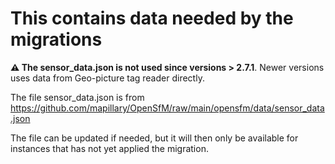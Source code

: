 # This contains data needed by the migrations

__⚠️ The sensor_data.json is not used since versions > 2.7.1__. Newer versions uses data from Geo-picture tag reader directly.

The file sensor_data.json is from https://github.com/mapillary/OpenSfM/raw/main/opensfm/data/sensor_data.json

The file can be updated if needed, but it will then only be available for instances that has not yet applied the migration.
